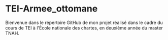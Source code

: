 # TEI-Armee_ottomane

Bienvenue dans le répertoire GitHub de mon projet réalisé dans le cadre du cours de TEI à l'École nationale des chartes, en deuxième année du master TNAH.
